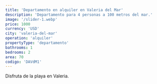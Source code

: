 ```yaml
---
title: 'Departamento en alquiler en Valeria del Mar'
description: 'Departamento para 4 personas a 100 metros del mar.'
image: '/slider-1.webp'
price: 1000
currency: 'USD'
city: 'valeria-del-mar'
operation: 'alquiler'
propertyType: 'departamento'
bathrooms: 1
bedrooms: 2
area: 70
codigo: 'DAVdM1'
---
```


Disfruta de la playa en Valeria.
